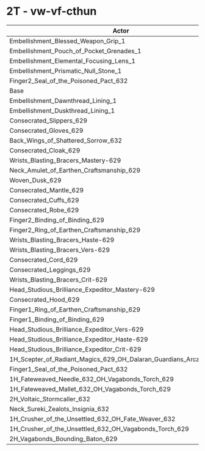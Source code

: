 # 2T - vw-vf-cthun
| Actor | DPS | Increase |
|---|:---:|:---:|
|Embellishment_Blessed_Weapon_Grip_1|1466990|3.86%|
|Embellishment_Pouch_of_Pocket_Grenades_1|1422347|0.70%|
|Embellishment_Elemental_Focusing_Lens_1|1418295|0.42%|
|Embellishment_Prismatic_Null_Stone_1|1413324|0.06%|
|Finger2_Seal_of_the_Poisoned_Pact_632|1412848|0.03%|
|Base|1412409|0.00%|
|Embellishment_Dawnthread_Lining_1|1412402|0.00%|
|Embellishment_Duskthread_Lining_1|1412307|-0.01%|
|Consecrated_Slippers_629|1411809|-0.04%|
|Consecrated_Gloves_629|1411068|-0.09%|
|Back_Wings_of_Shattered_Sorrow_632|1411043|-0.10%|
|Consecrated_Cloak_629|1410686|-0.12%|
|Wrists_Blasting_Bracers_Mastery-629|1410577|-0.13%|
|Neck_Amulet_of_Earthen_Craftsmanship_629|1410530|-0.13%|
|Woven_Dusk_629|1410100|-0.16%|
|Consecrated_Mantle_629|1409987|-0.17%|
|Consecrated_Cuffs_629|1409671|-0.19%|
|Consecrated_Robe_629|1409158|-0.23%|
|Finger2_Binding_of_Binding_629|1409119|-0.23%|
|Finger2_Ring_of_Earthen_Craftsmanship_629|1408749|-0.26%|
|Wrists_Blasting_Bracers_Haste-629|1408147|-0.30%|
|Wrists_Blasting_Bracers_Vers-629|1408052|-0.31%|
|Consecrated_Cord_629|1407957|-0.32%|
|Consecrated_Leggings_629|1407708|-0.33%|
|Wrists_Blasting_Bracers_Crit-629|1406322|-0.43%|
|Head_Studious_Brilliance_Expeditor_Mastery-629|1405433|-0.49%|
|Consecrated_Hood_629|1402824|-0.68%|
|Finger1_Ring_of_Earthen_Craftsmanship_629|1402040|-0.73%|
|Finger1_Binding_of_Binding_629|1401591|-0.77%|
|Head_Studious_Brilliance_Expeditor_Vers-629|1399225|-0.93%|
|Head_Studious_Brilliance_Expeditor_Haste-629|1398175|-1.01%|
|Head_Studious_Brilliance_Expeditor_Crit-629|1396957|-1.09%|
|1H_Scepter_of_Radiant_Magics_629_OH_Dalaran_Guardians_Arcanotool_632|1393540|-1.34%|
|Finger1_Seal_of_the_Poisoned_Pact_632|1393046|-1.37%|
|1H_Fateweaved_Needle_632_OH_Vagabonds_Torch_629|1388149|-1.72%|
|1H_Fateweaved_Mallet_632_OH_Vagabonds_Torch_629|1387642|-1.75%|
|2H_Voltaic_Stormcaller_632|1372949|-2.79%|
|Neck_Sureki_Zealots_Insignia_632|1363816|-3.44%|
|1H_Crusher_of_the_Unsettled_632_OH_Fate_Weaver_632|1187813|-15.90%|
|1H_Crusher_of_the_Unsettled_632_OH_Vagabonds_Torch_629|1185427|-16.07%|
|2H_Vagabonds_Bounding_Baton_629|1147339|-18.77%|
